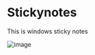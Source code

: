 # Stickynotes
This is windows sticky notes

![image](https://github.com/YashPro8158/stickynotes/assets/95426334/8e1b7abc-cc3e-4a32-9d48-f67151323e66)

